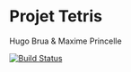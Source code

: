 # Projet Tetris

Hugo Brua & Maxime Princelle

[![Build Status](https://drone.princelle.org/api/badges/princelle/projet-tetris/status.svg)](https://drone.princelle.org/princelle/projet-tetris)